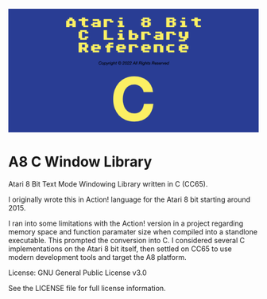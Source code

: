 ![image info](./A8CLibRefBanner.png)

# A8 C Window Library
Atari 8 Bit Text Mode Windowing Library written in C (CC65).

I originally wrote this in Action! language for the Atari 8 bit starting around 2015.

I ran into some limitations with the Action! version in a project regarding memory space and function paramater size when compiled into a standlone executable.  This prompted the conversion into C.   I considered several C implementations on the Atari 8 bit itself, then settled on CC65 to use modern development tools and target the A8 platform.

License: GNU General Public License v3.0

See the LICENSE file for full license information.
